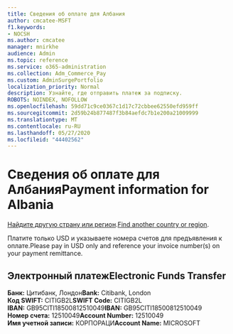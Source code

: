 ```yaml
---
title: Сведения об оплате для Албания
author: cmcatee-MSFT
f1.keywords:
- NOCSH
ms.author: cmcatee
manager: mnirkhe
audience: Admin
ms.topic: reference
ms.service: o365-administration
ms.collection: Adm_Commerce_Pay
ms.custom: AdminSurgePortfolio
localization_priority: Normal
description: Узнайте, где отправить платеж за подписку.
ROBOTS: NOINDEX, NOFOLLOW
ms.openlocfilehash: 59dd71c9ce0367c1d17c72cbbee62550efd959ff
ms.sourcegitcommit: 2d59b24b877487f3b84aefdc7b1e200a21009999
ms.translationtype: MT
ms.contentlocale: ru-RU
ms.lasthandoff: 05/27/2020
ms.locfileid: "44402562"
---
```

# <a name="payment-information-for-albania"></a><span data-ttu-id="fb18b-103">Сведения об оплате для Албания</span><span class="sxs-lookup"><span data-stu-id="fb18b-103">Payment information for Albania</span></span>

<span data-ttu-id="fb18b-104">[Найдите другую страну или регион](../billing-and-payments/pay-for-your-subscription.md).</span><span class="sxs-lookup"><span data-stu-id="fb18b-104">[Find another country or region](../billing-and-payments/pay-for-your-subscription.md).</span></span>

<span data-ttu-id="fb18b-105">Платите только USD и указываете номера счетов для предъявления к оплате.</span><span class="sxs-lookup"><span data-stu-id="fb18b-105">Please pay in USD only and reference your invoice number(s) on your payment remittance.</span></span>

## <a name="electronic-funds-transfer"></a><span data-ttu-id="fb18b-106">Электронный платеж</span><span class="sxs-lookup"><span data-stu-id="fb18b-106">Electronic Funds Transfer</span></span>

<span data-ttu-id="fb18b-107">**Банк:** Цитибанк, Лондон</span><span class="sxs-lookup"><span data-stu-id="fb18b-107">**Bank:** Citibank, London</span></span>  
<span data-ttu-id="fb18b-108">**Код SWIFT:** CITIGB2L</span><span class="sxs-lookup"><span data-stu-id="fb18b-108">**SWIFT Code:** CITIGB2L</span></span>  
<span data-ttu-id="fb18b-109">**IBAN:** GB95CITI18500812510049</span><span class="sxs-lookup"><span data-stu-id="fb18b-109">**IBAN:** GB95CITI18500812510049</span></span>  
<span data-ttu-id="fb18b-110">**Номер счета:** 12510049</span><span class="sxs-lookup"><span data-stu-id="fb18b-110">**Account Number:** 12510049</span></span>  
<span data-ttu-id="fb18b-111">**Имя учетной записи:** КОРПОРАЦИ</span><span class="sxs-lookup"><span data-stu-id="fb18b-111">**Account Name:** MICROSOFT</span></span>  